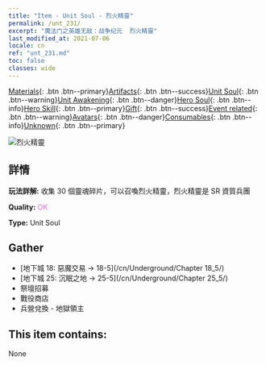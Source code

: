 ```yaml
---
title: "Item - Unit Soul - 烈火精靈"
permalink: /unt_231/
excerpt: "魔法门之英雄无敌：战争纪元  烈火精靈"
last_modified_at: 2021-07-06
locale: cn
ref: "unt_231.md"
toc: false
classes: wide
---
```

 [Materials](/ItemsCN/){: .btn .btn--primary}[Artifacts](/ItemsCN/Artifacts/){: .btn .btn--success}[Unit Soul](/ItemsCN/UnitSoul/){: .btn .btn--warning}[Unit Awakening](/ItemsCN/UnitAwakening/){: .btn .btn--danger}[Hero Soul](/ItemsCN/HeroSoul/){: .btn .btn--info}[Hero Skill](/ItemsCN/HeroSkill/){: .btn .btn--primary}[Gift](/ItemsCN/Gift/){: .btn .btn--success}[Event related](/ItemsCN/Events/){: .btn .btn--warning}[Avatars](/ItemsCN/Avatars/){: .btn .btn--danger}[Consumables](/ItemsCN/Consumables/){: .btn .btn--info}[Unknown](/ItemsCN/Unknown/){: .btn .btn--primary}

 ![烈火精靈](/images/u/ti_liehuojingling.jpg)

## 詳情
 **玩法詳解:** 收集 30 個靈魂碎片，可以召喚烈火精靈，烈火精靈是 SR 資質兵團

 **Quality:** <span style="color: #DA70D6">OK</span>

 **Type:** Unit Soul

## Gather

*    [地下城 18: 惡魔交易 -> 18-5](/cn/Underground/Chapter 18_5/) 
*    [地下城 25: 沉眠之地 -> 25-5](/cn/Underground/Chapter 25_5/) 
*    祭壇招募 
*    戰役商店 
*    兵營兌換 - 地獄領主 

## This item contains:

  None

